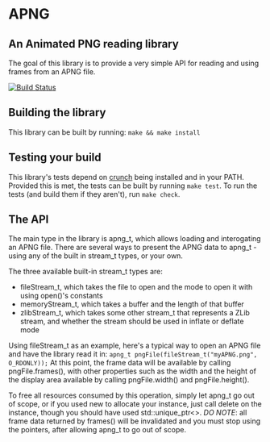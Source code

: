 # APNG
## An Animated PNG reading library

The goal of this library is to provide a very simple API for reading and using frames from an APNG file.

[![Build Status](https://travis-ci.org/DX-MON/APNG.svg?branch=master)](https://travis-ci.org/DX-MON/APNG)

## Building the library

This library can be built by running:
`make && make install`

## Testing your build

This library's tests depend on [crunch](https://github.com/DX-MON/crunch) being installed and in your PATH.
Provided this is met, the tests can be built by running `make test`.
To run the tests (and build them if they aren't), run `make check`.

## The API

The main type in the library is apng_t, which allows loading and interogating an APNG file.
There are several ways to present the APNG data to apng_t - using any of the built in stream_t types, or your own.

The three available built-in stream_t types are:
* fileStream_t, which takes the file to open and the mode to open it with using open()'s constants
* memoryStream_t, which takes a buffer and the length of that buffer
* zlibStream_t, which takes some other stream_t that represents a ZLib stream, and whether the stream should be used in inflate or deflate mode

Using fileStream_t as an example, here's a typical way to open an APNG file and have the library read it in:
`apng_t pngFile(fileStream_t("myAPNG.png", O_RDONLY));`
At this point, the frame data will be available by calling pngFile.frames(), with other properties such as the width and the height of the display area available by calling pngFile.width() and pngFile.height().

To free all resources consumed by this operation, simply let apng_t go out of scope, or if you used new to allocate your instance, just call delete on the instance, though you should have used std::unique_ptr<>.
*DO NOTE*: all frame data returned by frames() will be invalidated and you must stop using the pointers, after allowing apng_t to go out of scope.
